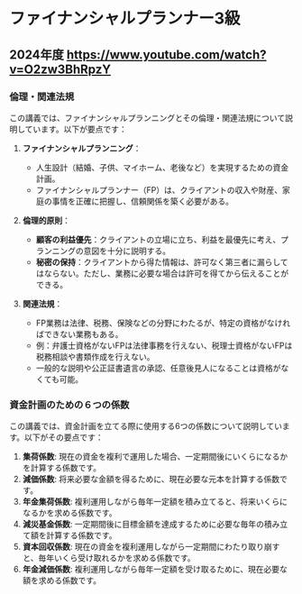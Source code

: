 # ファイナンシャルプランナー3級
## 2024年度 https://www.youtube.com/watch?v=O2zw3BhRpzY
### 倫理・関連法規
この講義では、ファイナンシャルプランニングとその倫理・関連法規について説明しています。以下が要点です：

1. **ファイナンシャルプランニング**：
   - 人生設計（結婚、子供、マイホーム、老後など）を実現するための資金計画。
   - ファイナンシャルプランナー（FP）は、クライアントの収入や財産、家庭の事情を正確に把握し、信頼関係を築く必要がある。

2. **倫理的原則**：
   - **顧客の利益優先**：クライアントの立場に立ち、利益を最優先に考え、プランニングの意図を十分に説明する。
   - **秘密の保持**：クライアントから得た情報は、許可なく第三者に漏らしてはならない。ただし、業務に必要な場合は許可を得てから伝えることができる。

3. **関連法規**：
   - FP業務は法律、税務、保険などの分野にわたるが、特定の資格がなければできない業務もある。
   - 例：弁護士資格がないFPは法律事務を行えない、税理士資格がないFPは税務相談や書類作成を行えない。
   - 一般的な説明や公正証書遺言の承認、任意後見人になることは資格がなくても可能。

### 資金計画のための６つの係数

この講義では、資金計画を立てる際に使用する6つの係数について説明しています。以下がその要点です：

1. **集荷係数**: 現在の資金を複利で運用した場合、一定期間後にいくらになるかを計算する係数です。
2. **減価係数**: 将来必要な金額を得るために、現在必要な元本を計算する係数です。
3. **年金集荷係数**: 複利運用しながら毎年一定額を積み立てると、将来いくらになるかを求める係数です。
4. **減災基金係数**: 一定期間後に目標金額を達成するために必要な毎年の積み立て額を計算する係数です。
5. **資本回収係数**: 現在の資金を複利運用しながら一定期間にわたり取り崩すと、毎年いくら受け取れるかを求める係数です。
6. **年金減価係数**: 複利運用しながら毎年一定額を受け取るために、現在必要な額を求める係数です。
